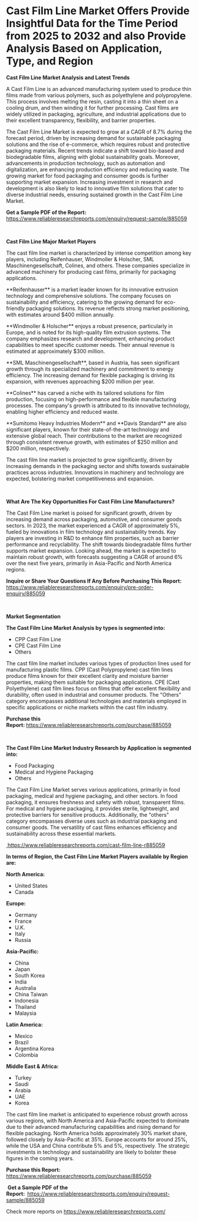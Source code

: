 <p><h1>Cast Film Line Market Offers Provide Insightful Data for the Time Period from 2025 to 2032 and also Provide Analysis Based on Application, Type, and Region</h1></p><p><strong>Cast Film Line Market Analysis and Latest Trends</strong></p>
<p><p>A Cast Film Line is an advanced manufacturing system used to produce thin films made from various polymers, such as polyethylene and polypropylene. This process involves melting the resin, casting it into a thin sheet on a cooling drum, and then winding it for further processing. Cast films are widely utilized in packaging, agriculture, and industrial applications due to their excellent transparency, flexibility, and barrier properties.</p><p>The Cast Film Line Market is expected to grow at a CAGR of 8.7% during the forecast period, driven by increasing demand for sustainable packaging solutions and the rise of e-commerce, which requires robust and protective packaging materials. Recent trends indicate a shift toward bio-based and biodegradable films, aligning with global sustainability goals. Moreover, advancements in production technology, such as automation and digitalization, are enhancing production efficiency and reducing waste. The growing market for food packaging and consumer goods is further supporting market expansion. Increasing investment in research and development is also likely to lead to innovative film solutions that cater to diverse industrial needs, ensuring sustained growth in the Cast Film Line Market.</p></p>
<p><strong>Get a Sample PDF of the Report:&nbsp;</strong> <a href="https://www.reliableresearchreports.com/enquiry/request-sample/885059?utm_campaign=2204&utm_medium=2&utm_source=Github&utm_content=ia&utm_term=30012025&utm_id=cast-film-line">https://www.reliableresearchreports.com/enquiry/request-sample/885059</a></p>
<p>&nbsp;</p>
<p><strong>Cast Film Line Major Market Players</strong></p>
<p><p>The cast film line market is characterized by intense competition among key players, including Reifenhauser, Windmoller & Holscher, SML Maschinengesellschaft, Colines, and others. These companies specialize in advanced machinery for producing cast films, primarily for packaging applications.</p><p>**Reifenhauser** is a market leader known for its innovative extrusion technology and comprehensive solutions. The company focuses on sustainability and efficiency, catering to the growing demand for eco-friendly packaging solutions. Its revenue reflects strong market positioning, with estimates around $400 million annually.</p><p>**Windmoller & Holscher** enjoys a robust presence, particularly in Europe, and is noted for its high-quality film extrusion systems. The company emphasizes research and development, enhancing product capabilities to meet specific customer needs. Their annual revenue is estimated at approximately $300 million.</p><p>**SML Maschinengesellschaft**, based in Austria, has seen significant growth through its specialized machinery and commitment to energy efficiency. The increasing demand for flexible packaging is driving its expansion, with revenues approaching $200 million per year.</p><p>**Colines** has carved a niche with its tailored solutions for film production, focusing on high-performance and flexible manufacturing processes. The company's growth is attributed to its innovative technology, enabling higher efficiency and reduced waste.</p><p>**Sumitomo Heavy Industries Modern** and **Davis Standard** are also significant players, known for their state-of-the-art technology and extensive global reach. Their contributions to the market are recognized through consistent revenue growth, with estimates of $250 million and $200 million, respectively.</p><p>The cast film line market is projected to grow significantly, driven by increasing demands in the packaging sector and shifts towards sustainable practices across industries. Innovations in machinery and technology are expected, bolstering market competitiveness and expansion.</p></p>
<p>&nbsp;</p>
<p><strong>What Are The Key Opportunities For Cast Film Line Manufacturers?</strong></p>
<p><p>The Cast Film Line market is poised for significant growth, driven by increasing demand across packaging, automotive, and consumer goods sectors. In 2023, the market experienced a CAGR of approximately 5%, fueled by innovations in film technology and sustainability trends. Key players are investing in R&D to enhance film properties, such as barrier performance and recyclability. The shift towards biodegradable films further supports market expansion. Looking ahead, the market is expected to maintain robust growth, with forecasts suggesting a CAGR of around 6% over the next five years, primarily in Asia-Pacific and North America regions.</p></p>
<p><strong>Inquire or Share Your Questions If Any Before Purchasing This Report:</strong> <a href="https://www.reliableresearchreports.com/enquiry/pre-order-enquiry/885059?utm_campaign=2204&utm_medium=2&utm_source=Github&utm_content=ia&utm_term=30012025&utm_id=cast-film-line">https://www.reliableresearchreports.com/enquiry/pre-order-enquiry/885059</a></p>
<p>&nbsp;</p>
<p><strong>Market Segmentation</strong></p>
<p><strong>The Cast Film Line Market Analysis by types is segmented into:</strong></p>
<p><ul><li>CPP Cast Film Line</li><li>CPE Cast Film Line</li><li>Others</li></ul></p>
<p><p>The cast film line market includes various types of production lines used for manufacturing plastic films. CPP (Cast Polypropylene) cast film lines produce films known for their excellent clarity and moisture barrier properties, making them suitable for packaging applications. CPE (Cast Polyethylene) cast film lines focus on films that offer excellent flexibility and durability, often used in industrial and consumer products. The "Others" category encompasses additional technologies and materials employed in specific applications or niche markets within the cast film industry.</p></p>
<p><strong>Purchase this Report:&nbsp;</strong><a href="https://www.reliableresearchreports.com/purchase/885059?utm_campaign=2204&utm_medium=2&utm_source=Github&utm_content=ia&utm_term=30012025&utm_id=cast-film-line">https://www.reliableresearchreports.com/purchase/885059</a></p>
<p>&nbsp;</p>
<p><strong>The Cast Film Line Market Industry Research by Application is segmented into:</strong></p>
<p><ul><li>Food Packaging</li><li>Medical and Hygiene Packaging</li><li>Others</li></ul></p>
<p><p>The Cast Film Line Market serves various applications, primarily in food packaging, medical and hygiene packaging, and other sectors. In food packaging, it ensures freshness and safety with robust, transparent films. For medical and hygiene packaging, it provides sterile, lightweight, and protective barriers for sensitive products. Additionally, the "others" category encompasses diverse uses such as industrial packaging and consumer goods. The versatility of cast films enhances efficiency and sustainability across these essential markets.</p></p>
<p><a href="https://www.reliableresearchreports.com/cast-film-line-r885059?utm_campaign=2204&utm_medium=2&utm_source=Github&utm_content=ia&utm_term=30012025&utm_id=cast-film-line">&nbsp;https://www.reliableresearchreports.com/cast-film-line-r885059</a></p>
<p><strong>In terms of Region, the Cast Film Line Market Players available by Region are:</strong></p>
<p>
    <p> <strong> North America: </strong>
        <ul>
            <li>United States</li>
            <li>Canada</li>
        </ul>
        </p> 
    <p> <strong> Europe: </strong>
        <ul>
            <li>Germany</li>
            <li>France</li>
            <li>U.K.</li>
            <li>Italy</li>
            <li>Russia</li>
        </ul>
        </p> 
    <p> <strong> Asia-Pacific: </strong>
        <ul>
            <li>China</li>
            <li>Japan</li>
            <li>South Korea</li>
            <li>India</li>
            <li>Australia</li>
            <li>China Taiwan</li>
            <li>Indonesia</li>
            <li>Thailand</li>
            <li>Malaysia</li>
        </ul>
        </p> 
    <p> <strong> Latin America: </strong>
        <ul>
            <li>Mexico</li>
            <li>Brazil</li>
            <li>Argentina Korea</li>
            <li>Colombia</li>
        </ul>
        </p> 
    <p> <strong> Middle East & Africa: </strong>
        <ul>
            <li>Turkey</li>
            <li>Saudi</li>
            <li>Arabia</li>
            <li>UAE</li>
            <li>Korea</li>
        </ul>
    </p>
    </p>
<p><p>The cast film line market is anticipated to experience robust growth across various regions, with North America and Asia-Pacific expected to dominate due to their advanced manufacturing capabilities and rising demand for flexible packaging. North America holds approximately 30% market share, followed closely by Asia-Pacific at 35%. Europe accounts for around 25%, while the USA and China contribute 5% and 5%, respectively. The strategic investments in technology and sustainability are likely to bolster these figures in the coming years.</p></p>
<p><strong>Purchase this Report: </strong><a href="https://www.reliableresearchreports.com/purchase/885059?utm_campaign=2204&utm_medium=2&utm_source=Github&utm_content=ia&utm_term=30012025&utm_id=cast-film-line">https://www.reliableresearchreports.com/purchase/885059</a></p>
<p>&nbsp;<strong>Get a Sample PDF of the Report:&nbsp;&nbsp;</strong><a href="https://www.reliableresearchreports.com/enquiry/request-sample/885059?utm_campaign=2204&utm_medium=2&utm_source=Github&utm_content=ia&utm_term=30012025&utm_id=cast-film-line">https://www.reliableresearchreports.com/enquiry/request-sample/885059</a></p>
<p><strong></strong></p>
<p>Check more reports on <a href="https://www.reliableresearchreports.com/?utm_campaign=2204&utm_medium=2&utm_source=Github&utm_content=ia&utm_term=30012025&utm_id=cast-film-line">https://www.reliableresearchreports.com/</a></p>